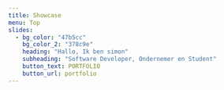 ```yaml
---
title: Showcase
menu: Top
slides:
  - bg_color: "47b5cc"
    bg_color_2: "378c9e"
    heading: "Hallo, Ik ben simon"
    subheading: "Software Developer, Ondernemer en Student"
    button_text: PORTFOLIO
    button_url: portfolio
---
```

